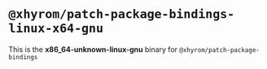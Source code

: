 # `@xhyrom/patch-package-bindings-linux-x64-gnu`

This is the **x86_64-unknown-linux-gnu** binary for `@xhyrom/patch-package-bindings`
